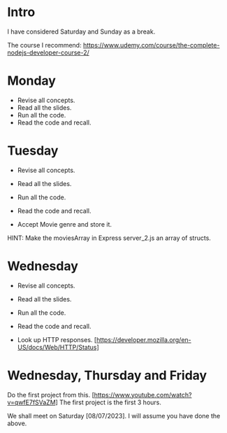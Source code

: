 # Intro
I have considered Saturday and Sunday as a break.

The course I recommend: https://www.udemy.com/course/the-complete-nodejs-developer-course-2/

# Monday
- Revise all concepts. 
- Read all the slides.
- Run all the code.
- Read the code and recall.

# Tuesday
- Revise all concepts. 
- Read all the slides.
- Run all the code.
- Read the code and recall.

- Accept Movie genre and store it.

HINT:
Make the moviesArray in Express server_2.js an array of structs.


# Wednesday
- Revise all concepts. 
- Read all the slides.
- Run all the code.
- Read the code and recall.

- Look up HTTP responses. [https://developer.mozilla.org/en-US/docs/Web/HTTP/Status]

# Wednesday, Thursday and Friday
Do the first project from this. [https://www.youtube.com/watch?v=qwfE7fSVaZM]
The first project is the first 3 hours.



We shall meet on Saturday [08/07/2023]. I will assume you have done the above.